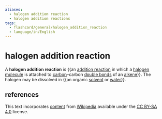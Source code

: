 ```yaml
---
aliases:
  - halogen addition reaction
  - halogen addition reactions
tags:
  - flashcard/general/halogen_addition_reaction
  - language/in/English
---
```


# halogen addition reaction

A __halogen addition reaction__ is {{an [addition reaction](addition%20reaction.md) in which a [halogen](halogen.md) [molecule](molecule.md) is attached to [carbon](carbon.md)–carbon [double bonds](double%20bond.md) of an [alkene](alkene.md)}}. The halogen may be dissolved in {{an organic [solvent](solvent.md) or [water](water.md)}}.

## references

This text incorporates [content](https://en.wikipedia.org/wiki/halogen_addition_reaction) from [Wikipedia](Wikipedia.md) available under the [CC BY-SA 4.0](https://creativecommons.org/licenses/by-sa/4.0/) license.
